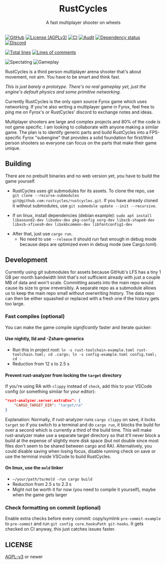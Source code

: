 <div align="center">
    <h1>RustCycles</h1>
    A fast multiplayer shooter on wheels
</div>
<br />

[![GitHub](https://img.shields.io/badge/github-rustcycles/rustcycles-8da0cb?logo=github)](https://github.com/rustcycles/rustcycles)
[![License (AGPLv3)](https://img.shields.io/github/license/rustcycles/rustcycles)](https://github.com/rustcycles/rustcycles/blob/master/LICENSE)
[![CI](https://github.com/rustcycles/rustcycles/workflows/CI/badge.svg)](https://github.com/rustcycles/rustcycles/actions)
[![Audit](https://github.com/rustcycles/rustcycles/workflows/audit/badge.svg)](https://rustsec.org/)
[![Dependency status](https://deps.rs/repo/github/rustcycles/rustcycles/status.svg)](https://deps.rs/repo/github/rustcycles/rustcycles)
[![Discord](https://img.shields.io/badge/-Discord-7389d8?logo=discord&label=&logoColor=ffffff&labelColor=6A7EC2)](https://discord.gg/cXU5HzDXM5)
<!-- These keep getting broken and then they show 0 which looks bad, comment out when that happens. -->
[![Total lines](https://tokei.rs/b1/github/rustcycles/rustcycles)](https://github.com/rustcycles/rustcycles)
[![Lines of comments](https://tokei.rs/b1/github/rustcycles/rustcycles?category=comments)](https://github.com/rustcycles/rustcycles)

<!-- To avoid keeping the file in the repo forever, use either the social preview or upload it to a dummy github issue (AFAIK the issue doesn't even need to be submitted and it'll still be hosted forever). -->
![Spectating](https://github.com/rustcycles/rustcycles/assets/4079823/f6ad566c-54f0-49c0-9a2a-5019e908f09e)
![Gameplay](https://github.com/rustcycles/rustcycles/assets/4079823/5411df7a-6d31-482b-b3a0-ab3256f5280e)
<!-- When updating this, also update https://fyrox.rs/games.html -->

RustCycles is a third person multiplayer arena shooter that's about movement, not aim. You have to be smart and think fast.

_This is just barely a prototype. There's no real gameplay yet, just the engine's default physics and some primitive networking._

Currently RustCycles is the only open source Fyrox game which uses networking. If you're also writing a multiplayer game in Fyrox, feel free to ping me on Fyrox's or RustCycles' discord to exchange notes and ideas.

Multiplayer shooters are large and complex projects and 80% of the code is not game specific. I am looking to collaborate with anyone making a similar game. The plan is to identify generic parts and build RustCycles into a FPS-specific Fyrox "subengine" that provides a solid foundation for first/third person shooters so everyone can focus on the parts that make their game unique.

## Building

There are no prebuilt binaries and no web version yet, you have to build the game yourself.

- RustCycles uses git submodules for its assets. To clone the repo, use `git clone --recurse-submodules git@github.com:rustcycles/rustcycles.git`. If you have already cloned it without submodules, use `git submodule update --init --recursive`.

- If on linux, install dependencies (debian example): `sudo apt install libasound2-dev libudev-dev pkg-config xorg-dev libxcb-shape0-dev libxcb-xfixes0-dev libxkbcommon-dev libfontconfig1-dev`
<!-- libfontconfig1-dev is not needed on CI for some reason but I couldn't compile without it on Kubuntu 22.04 -->

- After that, just use `cargo run`.
  - No need to use `--release` it should run fast enough in debug mode because deps are optimized even in debug mode (see Cargo.toml).

## Development

Currently using git submodules for assets because GitHub's LFS has a tiny 1 GB per month bandwidth limit that's not sufficient already with just a couple MB of data and won't scale. Committing assets into the main repo would cause its size to grow irreversibly. A separate repo as a submodule allows us to keep the main repo small without overwriting history. The data repo can then be either squashed or replaced with a fresh one if the history gets too large.

### Fast compiles (optional)

You can make the game compile _significantly_ faster and iterate quicker:

#### Use nightly, lld and -Zshare-generics

- Run this in project root: `ln -s rust-toolchain-example.toml rust-toolchain.toml; cd .cargo; ln -s config-example.toml config.toml; cd -`
- Reduction from 12 s to 2.5 s

#### Prevent rust-analyzer from locking the `target` directory

If you're using RA with `clippy` instead of `check`, add this to your VSCode config (or something similar for your editor):

```json
"rust-analyzer.server.extraEnv": {
    "CARGO_TARGET_DIR": "target/ra"
}
```

Explanation: Normally, if rust-analyzer runs `cargo clippy` on save, it locks `target` so if you switch to a terminal and do `cargo run`, it blocks the build for over a second which is currently a third of the build time. This will make rust-analyzer make use a separate target directory so that it'll never block a build at the expense of slightly more disk space (but not double since most files don't seem to be shared between cargo and RA). Alternatively, you could disable saving when losing focus, disable running check on save or use the terminal inside VSCode to build RustCycles.

#### On linux, use the `mold` linker

- `~/your/path/to/mold -run cargo build`
- Reduction from 2.5 s to 2.3 s
- Might not be worth it for now (you need to compile it yourself), maybe when the game gets larger

### Check formatting on commit (optional)

Enable extra checks before every commit: copy/symlink `pre-commit-example` to `pre-commit` and run `git config core.hooksPath git-hooks`. It gets checked on CI anyway, this just catches issues faster.

## LICENSE

[AGPL-v3](LICENSE) or newer
